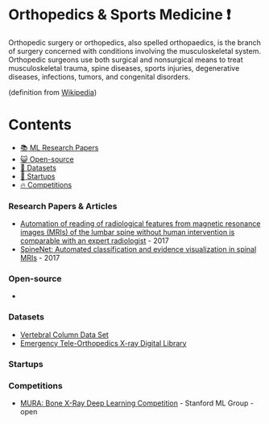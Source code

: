 # Orthopedics & Sports Medicine :heavy_exclamation_mark:
Orthopedic surgery or orthopedics, also spelled orthopaedics, is the branch of surgery concerned with conditions involving the musculoskeletal system. Orthopedic surgeons use both surgical and nonsurgical means to treat musculoskeletal trauma, spine diseases, sports injuries, degenerative diseases, infections, tumors, and congenital disorders.

(definition from [Wikipedia](https://en.wikipedia.org/wiki/Orthopedic_surgery))


# Contents 
- [:books: ML Research Papers](#research-papers)
- [:smiley_cat: Open-source](#open-source)
- [:notebook: Datasets](#datasets)
- [:eyes: Startups](#startups)
- [:fire: Competitions](#competitions)

### Research Papers & Articles
- [Automation of reading of radiological features from magnetic resonance images (MRIs) of the lumbar spine without human intervention is comparable with an expert radiologist](http://www.robots.ox.ac.uk/~vgg/publications/2017/Jamaludin17/jamaludin17.pdf) - 2017
- [SpineNet: Automated classification and evidence visualization in
spinal MRIs](http://www.robots.ox.ac.uk/~vgg/publications/2017/Jamaludin17b/jamaludin17b.pdf) - 2017


### Open-source
- 
### Datasets
- [Vertebral Column Data Set](http://archive.ics.uci.edu/ml/datasets/vertebral+column)
- [Emergency Tele-Orthopedics X-ray Digital Library](http://www.ehealthlab.cs.ucy.ac.cy/index.php/facilities/32-software/218-datasets)
### Startups

### Competitions
- [MURA: Bone X-Ray Deep Learning Competition](https://stanfordmlgroup.github.io/competitions/mura/) - Stanford ML Group - open
